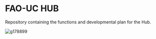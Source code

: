 # FAO-UC HUB

Repository containing the functions and developmental plan for the Hub. 


![g178899](https://user-images.githubusercontent.com/83447905/151969230-68e8ad9d-cc32-43d3-b4b3-750d147c9e72.png)
